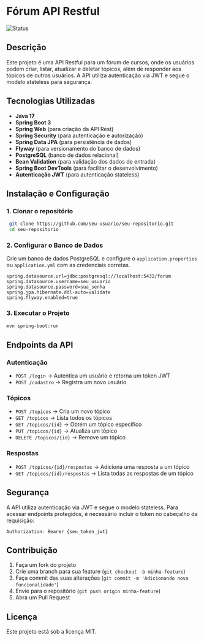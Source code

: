 # Fórum API Restful
![Status](https://img.shields.io/badge/Status-Em%20Desenvolvimento-yellow)

## Descrição

Este projeto é uma API Restful para um fórum de cursos, onde os usuários podem criar, listar, atualizar e deletar tópicos, além de responder aos tópicos de outros usuários. A API utiliza autenticação via JWT e segue o modelo stateless para segurança.

## Tecnologias Utilizadas

- **Java 17**
- **Spring Boot 3**
- **Spring Web** (para criação da API Rest)
- **Spring Security** (para autenticação e autorização)
- **Spring Data JPA** (para persistência de dados)
- **Flyway** (para versionamento do banco de dados)
- **PostgreSQL** (banco de dados relacional)
- **Bean Validation** (para validação dos dados de entrada)
- **Spring Boot DevTools** (para facilitar o desenvolvimento)
- **Autenticação JWT** (para autenticação stateless)

## Instalação e Configuração

### 1. Clonar o repositório
```sh
 git clone https://github.com/seu-usuario/seu-repositorio.git
 cd seu-repositorio
```

### 2. Configurar o Banco de Dados
Crie um banco de dados PostgreSQL e configure o `application.properties` ou `application.yml` com as credenciais corretas.

```properties
spring.datasource.url=jdbc:postgresql://localhost:5432/forum
spring.datasource.username=seu_usuario
spring.datasource.password=sua_senha
spring.jpa.hibernate.ddl-auto=validate
spring.flyway.enabled=true
```

### 3. Executar o Projeto
```sh
mvn spring-boot:run
```

## Endpoints da API

### Autenticação
- `POST /login` → Autentica um usuário e retorna um token JWT
- `POST /cadastro` → Registra um novo usuário

### Tópicos
- `POST /topicos` → Cria um novo tópico
- `GET /topicos` → Lista todos os tópicos
- `GET /topicos/{id}` → Obtém um tópico específico
- `PUT /topicos/{id}` → Atualiza um tópico
- `DELETE /topicos/{id}` → Remove um tópico

### Respostas
- `POST /topicos/{id}/respostas` → Adiciona uma resposta a um tópico
- `GET /topicos/{id}/respostas` → Lista todas as respostas de um tópico

## Segurança
A API utiliza autenticação via JWT e segue o modelo stateless. Para acessar endpoints protegidos, é necessário incluir o token no cabeçalho da requisição:

```http
Authorization: Bearer {seu_token_jwt}
```

## Contribuição
1. Faça um fork do projeto
2. Crie uma branch para sua feature (`git checkout -b minha-feature`)
3. Faça commit das suas alterações (`git commit -m 'Adicionando nova funcionalidade'`)
4. Envie para o repositório (`git push origin minha-feature`)
5. Abra um Pull Request

## Licença
Este projeto está sob a licença MIT.
